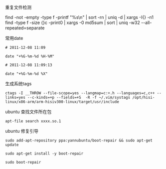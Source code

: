 重复文件检测

find -not -empty -type f -printf "%s\n" | sort -rn | uniq -d | xargs -I{} -n1 find -type f -size {}c -print0 | xargs -0 md5sum | sort | uniq -w32 --all-repeated=separate

常用date
```
# 2011-12-08 11:09

date "+%G-%m-%d %H-%M"

# 2011-12-08 11:09:13

date "+%G-%m-%d %X"
```
生成系统tags
```
ctags -I __THROW --file-scope=yes --langmap=c:+.h --languages=c,c++ --links=yes --c-kinds=+p --fields=+S  -R -f ~/.vim/systags /opt/hisi-linux/x86-arm/arm-hisiv300-linux/target/usr/include
```
ubuntu 查找文件所在包
```
apt-file search xxxx.so.1
```
ubuntu 修复引导
```
sudo add-apt-repository ppa:yannubuntu/boot-repair && sudo apt-get update

sudo apt-get install -y boot-repair

sudo boot-repair
```
